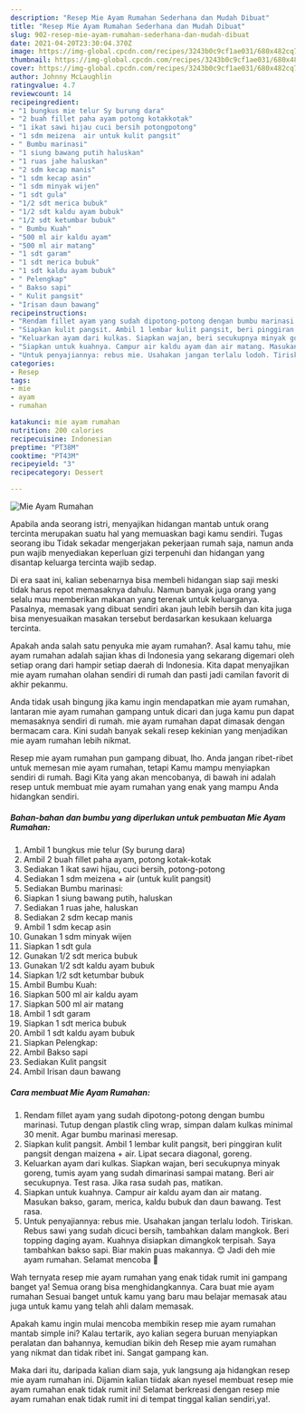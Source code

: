 ```yaml
---
description: "Resep Mie Ayam Rumahan Sederhana dan Mudah Dibuat"
title: "Resep Mie Ayam Rumahan Sederhana dan Mudah Dibuat"
slug: 902-resep-mie-ayam-rumahan-sederhana-dan-mudah-dibuat
date: 2021-04-20T23:30:04.370Z
image: https://img-global.cpcdn.com/recipes/3243b0c9cf1ae031/680x482cq70/mie-ayam-rumahan-foto-resep-utama.jpg
thumbnail: https://img-global.cpcdn.com/recipes/3243b0c9cf1ae031/680x482cq70/mie-ayam-rumahan-foto-resep-utama.jpg
cover: https://img-global.cpcdn.com/recipes/3243b0c9cf1ae031/680x482cq70/mie-ayam-rumahan-foto-resep-utama.jpg
author: Johnny McLaughlin
ratingvalue: 4.7
reviewcount: 14
recipeingredient:
- "1 bungkus mie telur Sy burung dara"
- "2 buah fillet paha ayam potong kotakkotak"
- "1 ikat sawi hijau cuci bersih potongpotong"
- "1 sdm meizena  air untuk kulit pangsit"
- " Bumbu marinasi"
- "1 siung bawang putih haluskan"
- "1 ruas jahe haluskan"
- "2 sdm kecap manis"
- "1 sdm kecap asin"
- "1 sdm minyak wijen"
- "1 sdt gula"
- "1/2 sdt merica bubuk"
- "1/2 sdt kaldu ayam bubuk"
- "1/2 sdt ketumbar bubuk"
- " Bumbu Kuah"
- "500 ml air kaldu ayam"
- "500 ml air matang"
- "1 sdt garam"
- "1 sdt merica bubuk"
- "1 sdt kaldu ayam bubuk"
- " Pelengkap"
- " Bakso sapi"
- " Kulit pangsit"
- "Irisan daun bawang"
recipeinstructions:
- "Rendam fillet ayam yang sudah dipotong-potong dengan bumbu marinasi. Tutup dengan plastik cling wrap, simpan dalam kulkas minimal 30 menit. Agar bumbu marinasi meresap."
- "Siapkan kulit pangsit. Ambil 1 lembar kulit pangsit, beri pinggiran kulit pangsit dengan maizena + air. Lipat secara diagonal, goreng."
- "Keluarkan ayam dari kulkas. Siapkan wajan, beri secukupnya minyak goreng, tumis ayam yang sudah dimarinasi sampai matang. Beri air secukupnya. Test rasa. Jika rasa sudah pas, matikan."
- "Siapkan untuk kuahnya. Campur air kaldu ayam dan air matang. Masukan bakso, garam, merica, kaldu bubuk dan daun bawang. Test rasa."
- "Untuk penyajiannya: rebus mie. Usahakan jangan terlalu lodoh. Tiriskan. Rebus sawi yang sudah dicuci bersih, tambahkan dalam mangkok. Beri topping daging ayam. Kuahnya disiapkan dimangkok terpisah. Saya tambahkan bakso sapi. Biar makin puas makannya. 😊 Jadi deh mie ayam rumahan. Selamat mencoba 🙏"
categories:
- Resep
tags:
- mie
- ayam
- rumahan

katakunci: mie ayam rumahan 
nutrition: 200 calories
recipecuisine: Indonesian
preptime: "PT38M"
cooktime: "PT43M"
recipeyield: "3"
recipecategory: Dessert

---
```



![Mie Ayam Rumahan](https://img-global.cpcdn.com/recipes/3243b0c9cf1ae031/680x482cq70/mie-ayam-rumahan-foto-resep-utama.jpg)

Apabila anda seorang istri, menyajikan hidangan mantab untuk orang tercinta merupakan suatu hal yang memuaskan bagi kamu sendiri. Tugas seorang ibu Tidak sekadar mengerjakan pekerjaan rumah saja, namun anda pun wajib menyediakan keperluan gizi terpenuhi dan hidangan yang disantap keluarga tercinta wajib sedap.

Di era  saat ini, kalian sebenarnya bisa membeli hidangan siap saji meski tidak harus repot memasaknya dahulu. Namun banyak juga orang yang selalu mau memberikan makanan yang terenak untuk keluarganya. Pasalnya, memasak yang dibuat sendiri akan jauh lebih bersih dan kita juga bisa menyesuaikan masakan tersebut berdasarkan kesukaan keluarga tercinta. 



Apakah anda salah satu penyuka mie ayam rumahan?. Asal kamu tahu, mie ayam rumahan adalah sajian khas di Indonesia yang sekarang digemari oleh setiap orang dari hampir setiap daerah di Indonesia. Kita dapat menyajikan mie ayam rumahan olahan sendiri di rumah dan pasti jadi camilan favorit di akhir pekanmu.

Anda tidak usah bingung jika kamu ingin mendapatkan mie ayam rumahan, lantaran mie ayam rumahan gampang untuk dicari dan juga kamu pun dapat memasaknya sendiri di rumah. mie ayam rumahan dapat dimasak dengan bermacam cara. Kini sudah banyak sekali resep kekinian yang menjadikan mie ayam rumahan lebih nikmat.

Resep mie ayam rumahan pun gampang dibuat, lho. Anda jangan ribet-ribet untuk memesan mie ayam rumahan, tetapi Kamu mampu menyiapkan sendiri di rumah. Bagi Kita yang akan mencobanya, di bawah ini adalah resep untuk membuat mie ayam rumahan yang enak yang mampu Anda hidangkan sendiri.

<!--inarticleads1-->

##### Bahan-bahan dan bumbu yang diperlukan untuk pembuatan Mie Ayam Rumahan:

1. Ambil 1 bungkus mie telur (Sy burung dara)
1. Ambil 2 buah fillet paha ayam, potong kotak-kotak
1. Sediakan 1 ikat sawi hijau, cuci bersih, potong-potong
1. Sediakan 1 sdm meizena + air (untuk kulit pangsit)
1. Sediakan  Bumbu marinasi:
1. Siapkan 1 siung bawang putih, haluskan
1. Sediakan 1 ruas jahe, haluskan
1. Sediakan 2 sdm kecap manis
1. Ambil 1 sdm kecap asin
1. Gunakan 1 sdm minyak wijen
1. Siapkan 1 sdt gula
1. Gunakan 1/2 sdt merica bubuk
1. Gunakan 1/2 sdt kaldu ayam bubuk
1. Siapkan 1/2 sdt ketumbar bubuk
1. Ambil  Bumbu Kuah:
1. Siapkan 500 ml air kaldu ayam
1. Siapkan 500 ml air matang
1. Ambil 1 sdt garam
1. Siapkan 1 sdt merica bubuk
1. Ambil 1 sdt kaldu ayam bubuk
1. Siapkan  Pelengkap:
1. Ambil  Bakso sapi
1. Sediakan  Kulit pangsit
1. Ambil Irisan daun bawang




<!--inarticleads2-->

##### Cara membuat Mie Ayam Rumahan:

1. Rendam fillet ayam yang sudah dipotong-potong dengan bumbu marinasi. Tutup dengan plastik cling wrap, simpan dalam kulkas minimal 30 menit. Agar bumbu marinasi meresap.
1. Siapkan kulit pangsit. Ambil 1 lembar kulit pangsit, beri pinggiran kulit pangsit dengan maizena + air. Lipat secara diagonal, goreng.
1. Keluarkan ayam dari kulkas. Siapkan wajan, beri secukupnya minyak goreng, tumis ayam yang sudah dimarinasi sampai matang. Beri air secukupnya. Test rasa. Jika rasa sudah pas, matikan.
1. Siapkan untuk kuahnya. Campur air kaldu ayam dan air matang. Masukan bakso, garam, merica, kaldu bubuk dan daun bawang. Test rasa.
1. Untuk penyajiannya: rebus mie. Usahakan jangan terlalu lodoh. Tiriskan. Rebus sawi yang sudah dicuci bersih, tambahkan dalam mangkok. Beri topping daging ayam. Kuahnya disiapkan dimangkok terpisah. Saya tambahkan bakso sapi. Biar makin puas makannya. 😊 Jadi deh mie ayam rumahan. Selamat mencoba 🙏




Wah ternyata resep mie ayam rumahan yang enak tidak rumit ini gampang banget ya! Semua orang bisa menghidangkannya. Cara buat mie ayam rumahan Sesuai banget untuk kamu yang baru mau belajar memasak atau juga untuk kamu yang telah ahli dalam memasak.

Apakah kamu ingin mulai mencoba membikin resep mie ayam rumahan mantab simple ini? Kalau tertarik, ayo kalian segera buruan menyiapkan peralatan dan bahannya, kemudian bikin deh Resep mie ayam rumahan yang nikmat dan tidak ribet ini. Sangat gampang kan. 

Maka dari itu, daripada kalian diam saja, yuk langsung aja hidangkan resep mie ayam rumahan ini. Dijamin kalian tiidak akan nyesel membuat resep mie ayam rumahan enak tidak rumit ini! Selamat berkreasi dengan resep mie ayam rumahan enak tidak rumit ini di tempat tinggal kalian sendiri,ya!.

